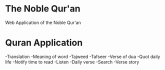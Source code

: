 # The Noble Qur'an
Web Application of the Noble Qur'an

# Quran Application 
-Translation
-Meaning of word
-Tajweed
-Tafseer
-Verse of dua
-Quot daily life
-Notify time to read
-Listen
-Daily verse
-Search
-Verse story
